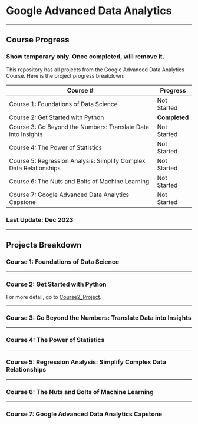 # Google Advanced Data Analytics 

-------------

## Course Progress

### Show temporary only. Once completed, will remove it.

This repository has all projects from the Google Advanced Data Analytics Course. Here is the project progress breakdown:

| Course #                                                           | Progress   |
|----------------------------------------------------------------    |------------|
| Course 1: Foundations of Data Science                              | Not Started|
| Course 2: Get Started with Python                                  | **Completed** |
| Course 3: Go Beyond the Numbers: Translate Data into Insights      | Not Started|
| Course 4: The Power of Statistics                                  | Not Started|
| Course 5: Regression Analysis: Simplify Complex Data Relationships | Not Started|
| Course 6: The Nuts and Bolts of Machine Learning                   | Not Started|
| Course 7: Google Advanced Data Analytics Capstone                  | Not Started|

### Last Update: Dec 2023

---------------------------------

## Projects Breakdown

### Course 1: Foundations of Data Science                  




---
### Course 2: Get Started with Python         



For more detail, go to [Course2_Project](./Course2_Project/).

---
### Course 3: Go Beyond the Numbers: Translate Data into Insights    


---
### Course 4: The Power of Statistics                      


---
### Course 5: Regression Analysis: Simplify Complex Data Relationships 


---
### Course 6: The Nuts and Bolts of Machine Learning             


---
### Course 7: Google Advanced Data Analytics Capstone                 
